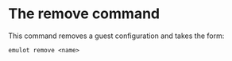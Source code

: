 # The remove command

This command removes a guest configuration and takes the form:

```
emulot remove <name>
```

